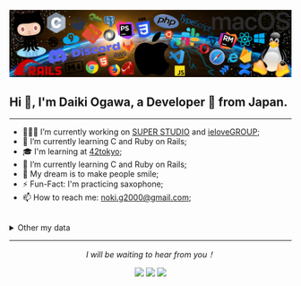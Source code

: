![](https://github.com/nokiPro/nokiPro/blob/main/icons_header3.png)

<!-- Your title -->
## Hi 👋, I'm Daiki Ogawa, a Developer 🚀 from Japan.

<!-- Talking about you -->
-------------------------------------------------------------------------------------------------------------------------------------------------

- 👨🏽‍💻 I’m currently working on [SUPER STUDIO](https://super-studio.jp/) and [ieloveGROUP](https://www.ielove-group.jp/);
- 🌱 I’m currently learning C and Ruby on Rails;
- 🎓 I'm learning at [42tokyo](https://42tokyo.jp/);
- 📖 I’m currently learning C and Ruby on Rails;
- 💭 My dream is to make people smile;
- ⚡️ Fun-Fact: I'm practicing saxophone;
- 📫 How to reach me: noki.g2000@gmail.com;

 <br>

<details>
  <summary>Other my data</summary>

  <br>
  
  [![](https://raw.githubusercontent.com/nokiPro/nokiPro/main/profile-summary-card-output/nord_dark/0-profile-details.svg)](https://github.com/vn7n24fzkq/github-profile-summary-cards)
  <img alt="Top Langs" height="147px" src="https://github-readme-stats.vercel.app/api/top-langs/?username=nokiPro&layout=compact&count_private=true&show_icons=true&show_icons=true&theme=nord" />
  <img alt="github stats" height="147px" src="https://github-readme-stats.vercel.app/api?username=nokiPro&count_private=true&show_icons=true&show_icons=true&theme=nord" />

</details>
  
<hr>
<p align="center">
  <i>I will be waiting to hear from you！</i>

<p align="center">
<a href= "https://github.com/halfrost/"><img src="https://img.icons8.com/material-outlined/27/000000/ball-point-pen.png"/></a>
<a href= "https://www.linkedin.com/in/halffrost/"><img src="https://img.icons8.com/material-outlined/30/000000/linkedin.png"/></a>
<a href= "https://twitter.com/_nokiPro"><img src="https://img.icons8.com/material-outlined/30/000000/twitter.png"/></a>
</p>

</p>

